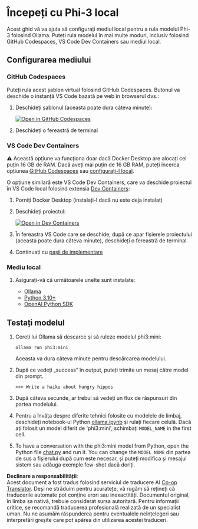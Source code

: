 <!--
CO_OP_TRANSLATOR_METADATA:
{
  "original_hash": "3edae6aebc3d0143037109e8af58f1ac",
  "translation_date": "2025-05-09T07:18:19+00:00",
  "source_file": "md/01.Introduction/01/01.EnvironmentSetup.md",
  "language_code": "ro"
}
-->
# Începeți cu Phi-3 local

Acest ghid vă va ajuta să configurați mediul local pentru a rula modelul Phi-3 folosind Ollama. Puteți rula modelul în mai multe moduri, inclusiv folosind GitHub Codespaces, VS Code Dev Containers sau mediul local.

## Configurarea mediului

### GitHub Codespaces

Puteți rula acest șablon virtual folosind GitHub Codespaces. Butonul va deschide o instanță VS Code bazată pe web în browserul dvs.:

1. Deschideți șablonul (aceasta poate dura câteva minute):

    [![Open in GitHub Codespaces](https://github.com/codespaces/badge.svg)](https://codespaces.new/microsoft/phi-3cookbook)

2. Deschideți o fereastră de terminal

### VS Code Dev Containers

⚠️ Această opțiune va funcționa doar dacă Docker Desktop are alocați cel puțin 16 GB de RAM. Dacă aveți mai puțin de 16 GB RAM, puteți încerca opțiunea [GitHub Codespaces](../../../../../md/01.Introduction/01) sau [configurați-l local](../../../../../md/01.Introduction/01).

O opțiune similară este VS Code Dev Containers, care va deschide proiectul în VS Code local folosind extensia [Dev Containers](https://marketplace.visualstudio.com/items?itemName=ms-vscode-remote.remote-containers):

1. Porniți Docker Desktop (instalați-l dacă nu este deja instalat)
2. Deschideți proiectul:

    [![Open in Dev Containers](https://img.shields.io/static/v1?style=for-the-badge&label=Dev%20Containers&message=Open&color=blue&logo=visualstudiocode)](https://vscode.dev/redirect?url=vscode://ms-vscode-remote.remote-containers/cloneInVolume?url=https://github.com/microsoft/phi-3cookbook)

3. În fereastra VS Code care se deschide, după ce apar fișierele proiectului (aceasta poate dura câteva minute), deschideți o fereastră de terminal.
4. Continuați cu [pașii de implementare](../../../../../md/01.Introduction/01)

### Mediu local

1. Asigurați-vă că următoarele unelte sunt instalate:

    * [Ollama](https://ollama.com/)
    * [Python 3.10+](https://www.python.org/downloads/)
    * [OpenAI Python SDK](https://pypi.org/project/openai/)

## Testați modelul

1. Cereți lui Ollama să descarce și să ruleze modelul phi3:mini:

    ```shell
    ollama run phi3:mini
    ```

    Aceasta va dura câteva minute pentru descărcarea modelului.

2. După ce vedeți „success” în output, puteți trimite un mesaj către model din prompt.

    ```shell
    >>> Write a haiku about hungry hippos
    ```

3. După câteva secunde, ar trebui să vedeți un flux de răspunsuri din partea modelului.

4. Pentru a învăța despre diferite tehnici folosite cu modelele de limbaj, deschideți notebook-ul Python [ollama.ipynb](../../../../../code/01.Introduce/ollama.ipynb) și rulați fiecare celulă. Dacă ați folosit un model diferit de 'phi3:mini', schimbați `MODEL_NAME` in the first cell.

5. To have a conversation with the phi3:mini model from Python, open the Python file [chat.py](../../../../../code/01.Introduce/chat.py) and run it. You can change the `MODEL_NAME` din partea de sus a fișierului după cum este necesar, și puteți modifica și mesajul sistem sau adăuga exemple few-shot dacă doriți.

**Declinare a responsabilității**:  
Acest document a fost tradus folosind serviciul de traducere AI [Co-op Translator](https://github.com/Azure/co-op-translator). Deși ne străduim pentru acuratețe, vă rugăm să rețineți că traducerile automate pot conține erori sau inexactități. Documentul original, în limba sa nativă, trebuie considerat sursa autoritară. Pentru informații critice, se recomandă traducerea profesională realizată de un specialist uman. Nu ne asumăm răspunderea pentru eventualele neînțelegeri sau interpretări greșite care pot apărea din utilizarea acestei traduceri.